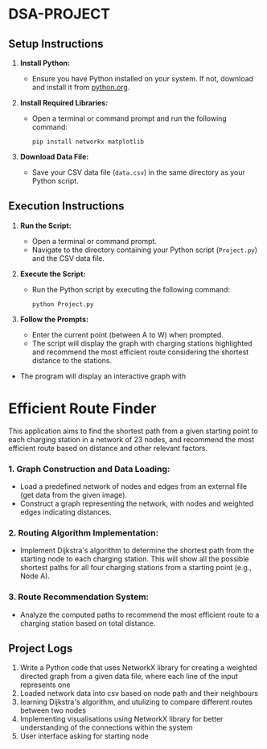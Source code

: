 # DSA-PROJECT

## Setup Instructions

1. **Install Python:**
   - Ensure you have Python installed on your system. If not, download and install it from [python.org](https://www.python.org/downloads/).

2. **Install Required Libraries:**
   - Open a terminal or command prompt and run the following command:
     ```
     pip install networkx matplotlib
     ```

3. **Download Data File:**
   - Save your CSV data file (`data.csv`) in the same directory as your Python script.

## Execution Instructions

1. **Run the Script:**
   - Open a terminal or command prompt.
   - Navigate to the directory containing your Python script (`Project.py`) and the CSV data file.

2. **Execute the Script:**
   - Run the Python script by executing the following command:
     ```
     python Project.py
     ```

3. **Follow the Prompts:**
   - Enter the current point (between A to W) when prompted.
   - The script will display the graph with charging stations highlighted and recommend the most efficient route considering the shortest distance to the stations.

- The program will display an interactive graph with

# Efficient Route Finder

This application aims to find the shortest path from a given starting point to each charging station in a network of 23 nodes, and recommend the most efficient route based on distance and other relevant factors.


### 1. Graph Construction and Data Loading:
- Load a predefined network of nodes and edges from an external file (get data from the given image).
- Construct a graph representing the network, with nodes and weighted edges indicating distances.

### 2. Routing Algorithm Implementation:
- Implement Dijkstra's algorithm to determine the shortest path from the starting node to each charging station. This will show all the possible shortest paths for all four charging stations from a starting point (e.g., Node A).

### 3. Route Recommendation System:
- Analyze the computed paths to recommend the most efficient route to a charging station based on total distance.


## Project Logs
1)  Write a Python code that uses NetworkX library for creating a weighted directed graph from a given data file, where each line of the input represents one
2) Loaded network data into csv based on node path and their neighbours
3) learning Dijkstra's algorithm, and utulizing to compare different routes between two nodes
4) Implementing visualisations using NetworkX library for better understanding of the connections within the system
5) User interface asking for starting node
